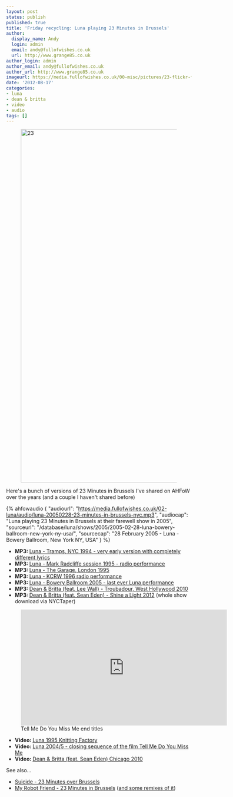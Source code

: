 ```yaml
---
layout: post
status: publish
published: true
title: 'Friday recycling: Luna playing 23 Minutes in Brussels'
author:
  display_name: Andy
  login: admin
  email: andy@fullofwishes.co.uk
  url: http://www.grange85.co.uk
author_login: admin
author_email: andy@fullofwishes.co.uk
author_url: http://www.grange85.co.uk
imageurl: https://media.fullofwishes.co.uk/00-misc/pictures/23-flickr-fraumrau-172458800-cc.jpg
date: '2012-08-17'
categories:
- luna
- dean & britta
- video
- audio
tags: []
---
```


<figure><a data-flickr-embed="true"  href="https://www.flickr.com/photos/fraumrau/173458800/" title="23"><img src="https://c1.staticflickr.com/1/61/173458800_b397da86d7_o.jpg" width="1280" height="960" alt="23"></a></figure>

<p class="lead">Here's a bunch of versions of 23 Minutes in Brussels I've shared on AHFoW over the years (and a couple I haven't shared before)</p>

 {% ahfowaudio {
  "audiourl": "https://media.fullofwishes.co.uk/02-luna/audio/luna-20050228-23-minutes-in-brussels-nyc.mp3",
  "audiocap": "Luna playing 23 Minutes in Brussels at their farewell show in 2005",
  "sourceurl": "/database/luna/shows/2005/2005-02-28-luna-bowery-ballroom-new-york-ny-usa/",
  "sourcecap": "28 February 2005 - Luna - Bowery Ballroom, New York NY, USA"
  } %}
<ul>
<li><strong>MP3: </strong><a href="https://www.box.com/shared/o9bg9fykoc">Luna - Tramps, NYC 1994 - very early version with completely different lyrics</a></li>
<li><strong>MP3: </strong><a href="https://www.box.com/shared/obvpf2o7dn">Luna - Mark Radcliffe session 1995 - radio performance</a></li>
<li><strong>MP3: </strong><a href="https://www.box.com/shared/n7r67y5p7a">Luna - The Garage, London 1995</a></li>
<li><strong>MP3: </strong><a href="https://www.box.com/s/a0c7fd7529dff1085740">Luna - KCRW 1996 radio performance</a></li>
<li><strong>MP3: </strong><a href="https://www.box.com/shared/pwgtw3wwsc">Luna - Bowery Ballroom 2005 - last ever Luna performance</a></li>
<li><strong>MP3: </strong><a href="https://www.box.com/s/b1a7e3bc73aac3637ca6">Dean & Britta (feat. Lee Wall) - Troubadour, West Hollywood 2010</a></li>
<li><strong>MP3: </strong><a href="https://www.box.com/s/ea5f8d269946bf3033b0">Dean & Britta (feat. Sean Eden) - Shine a Light 2012</a> (whole show download via NYCTaper)</li>
</ul>

<figure class="caption aligncenter"><iframe width="560" height="315" src="https://www.youtube-nocookie.com/embed/81Sv57rbujA" frameborder="0" allowfullscreen></iframe><figcaption class="caption-text">Tell Me Do You Miss Me end titles</figcaption></figure>

<ul>
<li><strong>Video: </strong><a href="http://www.youtube.com/watch?v=ne1bNtx2SOw">Luna 1995 Knitting Factory</a></li>
<li><strong>Video: </strong><a href="http://www.youtube.com/watch?v=81Sv57rbujA">Luna 2004/5 - closing sequence of the film Tell Me Do You Miss Me</a></li>
<li><strong>Video: </strong><a href="http://www.youtube.com/watch?v=igHukc4PlWY">Dean & Britta (feat. Sean Eden) Chicago 2010</a></li>
</ul>
<p>See also...</p>
<ul>
<li><a href="http://www.youtube.com/watch?v=0rXJCl876Lk">Suicide - 23 Minutes over Brussels</a></li>
<li><a href="http://www.youtube.com/watch?v=ee_ZAcnv4Ak">My Robot Friend - 23 Minutes in Brussels</a> (<a href="http://soundcloud.com/myrobotfriend/sets/23m-12/">and some remixes of it</a>)</li>
</ul>
